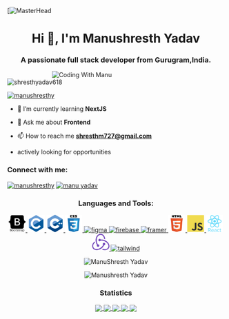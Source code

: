 [![MasterHead](https://www.pramukhdigital.com/wp-content/uploads/2018/07/New-PNC-Animated-Banners.gif)
<h1 align="center">Hi 👋, I'm Manushresth Yadav </h1>
<h3 align="center">A passionate full stack developer from Gurugram,India.</h3>
<img align="right" alt="Coding With Manu" width="400" src="https://cdn.dribbble.com/users/2131993/screenshots/4948736/thoughtworks-gif_dribbble.gif">
<p align="left"> <img src="https://komarev.com/ghpvc/?username=shresthyadav618&label=Profile%20views&color=0e75b6&style=flat" alt="shresthyadav618" /> </p>

<p align="left"> <a href="https://twitter.com/manushresthy" target="blank"><img src="https://img.shields.io/twitter/follow/manushresthy?logo=twitter&style=for-the-badge" alt="manushresthy" /></a> </p>

- 🌱 I’m currently learning **NextJS**

- 💬 Ask me about **Frontend**

- 📫 How to reach me **shresthm727@gmail.com**
- actively looking for opportunities
<h3 align="left">Connect with me:</h3>
<p align="left">
<a href="https://twitter.com/manushresthy" target="blank"><img align="center" src="https://raw.githubusercontent.com/rahuldkjain/github-profile-readme-generator/master/src/images/icons/Social/twitter.svg" alt="manushresthy" height="30" width="40" /></a>
<a href="https://linkedin.com/in/manu yadav" target="blank"><img align="center" src="https://raw.githubusercontent.com/rahuldkjain/github-profile-readme-generator/master/src/images/icons/Social/linked-in-alt.svg" alt="manu yadav" height="30" width="40" /></a>
</p>

<h3 align="center" margin="100px">Languages and Tools:</h3>
<p align="center"> <a href="https://getbootstrap.com" target="_blank" rel="noreferrer"> <img src="https://raw.githubusercontent.com/devicons/devicon/master/icons/bootstrap/bootstrap-plain-wordmark.svg" alt="bootstrap" width="40" height="40"/> </a> <a href="https://www.cprogramming.com/" target="_blank" rel="noreferrer"> <img src="https://raw.githubusercontent.com/devicons/devicon/master/icons/c/c-original.svg" alt="c" width="40" height="40"/> </a> <a href="https://www.w3schools.com/cpp/" target="_blank" rel="noreferrer"> <img src="https://raw.githubusercontent.com/devicons/devicon/master/icons/cplusplus/cplusplus-original.svg" alt="cplusplus" width="40" height="40"/> </a> <a href="https://www.w3schools.com/css/" target="_blank" rel="noreferrer"> <img src="https://raw.githubusercontent.com/devicons/devicon/master/icons/css3/css3-original-wordmark.svg" alt="css3" width="40" height="40"/> </a> <a href="https://www.figma.com/" target="_blank" rel="noreferrer"> <img src="https://www.vectorlogo.zone/logos/figma/figma-icon.svg" alt="figma" width="40" height="40"/> </a> <a href="https://firebase.google.com/" target="_blank" rel="noreferrer"> <img src="https://www.vectorlogo.zone/logos/firebase/firebase-icon.svg" alt="firebase" width="40" height="40"/> </a> <a href="https://www.framer.com/" target="_blank" rel="noreferrer"> <img src="https://www.vectorlogo.zone/logos/framer/framer-icon.svg" alt="framer" width="40" height="40"/> </a> <a href="https://www.w3.org/html/" target="_blank" rel="noreferrer"> <img src="https://raw.githubusercontent.com/devicons/devicon/master/icons/html5/html5-original-wordmark.svg" alt="html5" width="40" height="40"/> </a> <a href="https://developer.mozilla.org/en-US/docs/Web/JavaScript" target="_blank" rel="noreferrer"> <img src="https://raw.githubusercontent.com/devicons/devicon/master/icons/javascript/javascript-original.svg" alt="javascript" width="40" height="40"/> </a> <a href="https://reactjs.org/" target="_blank" rel="noreferrer"> <img src="https://raw.githubusercontent.com/devicons/devicon/master/icons/react/react-original-wordmark.svg" alt="react" width="40" height="40"/> </a> <a href="https://redux.js.org" target="_blank" rel="noreferrer"> <img src="https://raw.githubusercontent.com/devicons/devicon/master/icons/redux/redux-original.svg" alt="redux" width="40" height="40"/> </a> <a href="https://tailwindcss.com/" target="_blank" rel="noreferrer"> <img src="https://www.vectorlogo.zone/logos/tailwindcss/tailwindcss-icon.svg" alt="tailwind" width="40" height="40"/> </a> </p>



<p align="center"><img  src="https://github-readme-streak-stats.herokuapp.com/?user=shresthyadav618&theme=radical" alt="ManuShresth Yadav" width="400" /></p>
<p align="center"> <img  src="https://github-readme-stats.vercel.app/api?username=shresthyadav618&show_icons=true&locale=en&theme=radical" alt="Manushresth Yadav" width="400" /></p> 
<h3 align="center">Statistics</h3>
<div align="center">
<a href="https://github.com/shresthyadav618">
<img align="center" src="http://github-profile-summary-cards.vercel.app/api/cards/stats?username=shresthyadav618&theme=2077" height="180em" />
<img align="center" src="http://github-profile-summary-cards.vercel.app/api/cards/most-commit-language?username=shresthyadav618&theme=2077" height="180em" />
<img align="center" src="http://github-profile-summary-cards.vercel.app/api/cards/repos-per-language?username=shresthyadav618&theme=2077" height="180em" />
<img align="center" src="http://github-profile-summary-cards.vercel.app/api/cards/productive-time?username=shresthyadav618&theme=2077" height="180em" />
<img align="center" src="http://github-profile-summary-cards.vercel.app/api/cards/profile-details?username=shresthyadav618&theme=2077" height="180em" />
</div>





